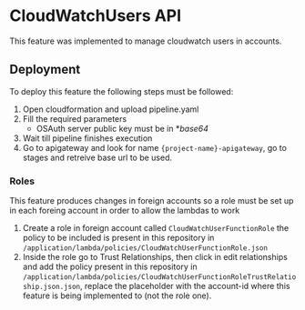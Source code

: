 # CloudWatchUsers API
This feature was implemented to manage cloudwatch users in accounts.

## Deployment
To deploy this feature the following steps must be followed:
1. Open cloudformation and upload pipeline.yaml
2. Fill the required parameters
   - OSAuth server public key must be in **base64*
3. Wait till pipeline finishes execution
4. Go to apigateway and look for name `{project-name}-apigateway`, go to stages and retreive base url to be used.

### Roles
This feature produces changes in foreign accounts so a role must be set up in each foreing account in order to allow the lambdas to work
1. Create a role in foreign account called `CloudWatchUserFunctionRole` the policy to be included is present in this repository in `/application/lambda/policies/CloudWatchUserFunctionRole.json`
2. Inside the role go to Trust Relationships, then click in edit relationships and add the policy present in this repository in `/application/lambda/policies/CloudWatchUserFunctionRoleTrustRelatioship.json.json`, replace the placeholder with the account-id where this feature is being implemented to (not the role one).

